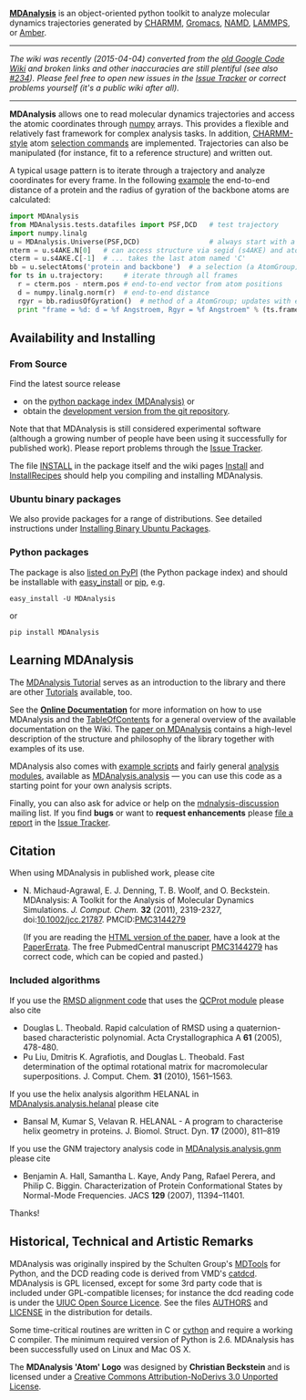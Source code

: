 **[MDAnalysis](http://www.mdanalysis.org)** is an object-oriented python toolkit to analyze molecular dynamics trajectories generated by [CHARMM](http://www.charmm.org/), [Gromacs](http://www.gromacs.org), [NAMD](http://www.ks.uiuc.edu/Research/namd/), [LAMMPS](http://lammps.sandia.gov/), or [Amber](http://ambermd.org/).

----

_The wiki was recently (2015-04-04) converted from the [old Google Code Wiki](https://code.google.com/p/mdanalysis/w/list) and  broken links and other inaccuracies are still plentiful (see also [#234](https://github.com/MDAnalysis/mdanalysis/issues/234)). Please feel free to open new issues in the [Issue Tracker](https://github.com/MDAnalysis/mdanalysis/issues) or correct problems yourself (it's a public wiki after all)._

----

**MDAnalysis** allows one to read molecular dynamics trajectories and access the atomic coordinates through [numpy](http://numpy.scipy.org/) arrays. This provides a flexible and relatively fast framework for complex analysis tasks. In addition, [CHARMM-style](http://www.charmm.org/html/documentation/c34b1/select.html) atom [selection commands](https://pythonhosted.org/MDAnalysis/documentation_pages/selections.html#selection-commands) are implemented. Trajectories can also be manipulated (for instance, fit to a reference structure) and written out.

A typical usage pattern is to iterate through a trajectory and analyze coordinates for every frame. In the following [example](Examples) the end-to-end distance of a protein and the radius of gyration of the backbone atoms are calculated:

```python
import MDAnalysis
from MDAnalysis.tests.datafiles import PSF,DCD   # test trajectory
import numpy.linalg
u = MDAnalysis.Universe(PSF,DCD)                 # always start with a Universe
nterm = u.s4AKE.N[0]   # can access structure via segid (s4AKE) and atom name
cterm = u.s4AKE.C[-1]  # ... takes the last atom named 'C'
bb = u.selectAtoms('protein and backbone')  # a selection (a AtomGroup)
for ts in u.trajectory:     # iterate through all frames
  r = cterm.pos - nterm.pos # end-to-end vector from atom positions
  d = numpy.linalg.norm(r)  # end-to-end distance
  rgyr = bb.radiusOfGyration()  # method of a AtomGroup; updates with each frame
  print "frame = %d: d = %f Angstroem, Rgyr = %f Angstroem" % (ts.frame, d, rgyr)
```

## Availability and Installing ##

### From Source ###
Find the latest source release

* on the [python package index (MDAnalysis)](http://pypi.python.org/pypi/MDAnalysis) or
* obtain the [development version from the git repository](https://github.com/MDAnalysis/mdanalysis/tree/develop/package).

Note that that MDAnalysis is still considered experimental software (although a growing number of people have been using it successfully for published work). Please report problems through the [Issue Tracker](https://github.com/MDAnalysis/mdanalysis/issues).

The file [INSTALL](https://github.com/MDAnalysis/mdanalysis/blob/master/package/INSTALL) in the package itself and the wiki pages [Install](Install) and [InstallRecipes](InstallRecipes) should help you compiling and installing MDAnalysis.

### Ubuntu binary packages ###

We also provide packages for a range of distributions. See detailed instructions under [Installing Binary Ubuntu Packages](Install#Installing_using_binary_packages_%28for_Ubuntu/Debian_users%29).


### Python packages ###

The package is also [listed on PyPI](http://pypi.python.org/pypi/MDAnalysis) (the Python package index) and should be installable with [easy\_install](http://packages.python.org/distribute/easy_install.html) or [pip](http://www.pip-installer.org/en/latest/index.html), e.g.

```
easy_install -U MDAnalysis
```
or
```
pip install MDAnalysis
```


## Learning MDAnalysis ##

The [MDAnalysis Tutorial](http://www.mdanalysis.org/MDAnalysisTutorial/) serves as an introduction to the library and there are other [Tutorials](Tutorials) available, too.

See the **[Online Documentation](https://pythonhosted.org/MDAnalysis/index.html)** for more information on how to use MDAnalysis and the [TableOfContents](TableOfContents) for a general overview of the available documentation on the Wiki. The [paper on MDAnalysis](#Citation) contains a high-level description of the structure and philosophy of the library together with examples of its use.

MDAnalysis also comes with [example scripts](https://github.com/MDAnalysis/mdanalysis/tree/master/package/examples) and fairly general [analysis modules](https://github.com/MDAnalysis/mdanalysis/tree/master/package/MDAnalysis/analysis), available as [MDAnalysis.analysis](https://pythonhosted.org/MDAnalysis/documentation_pages/analysis_modules.html) — you can use this code as a starting point for your own analysis scripts.

Finally, you can also ask for advice or help on the [mdnalysis-discussion](http://groups.google.com/group/mdnalysis-discussion) mailing list. If you find **bugs** or want to **request enhancements** please [file a report](http://code.google.com/p/mdanalysis/wiki/ReportingProblems) in the [Issue Tracker](https://github.com/MDAnalysis/mdanalysis/issues).

## Citation ##
When using MDAnalysis in published work, please cite

* N. Michaud-Agrawal, E. J. Denning, T. B. Woolf, and O. Beckstein. MDAnalysis: A Toolkit for the Analysis of Molecular Dynamics Simulations. _J. Comput. Chem._ **32** (2011), 2319-2327, doi:[10.1002/jcc.21787](http://dx.doi.org/10.1002/jcc.21787). PMCID:[PMC3144279](http://www.ncbi.nlm.nih.gov/pmc/articles/PMC3144279/) 

  (If you are reading the [HTML version of the paper](http://onlinelibrary.wiley.com/doi/10.1002/jcc.21787/full), have a look at the [PaperErrata](PaperErrata). The free PubmedCentral manuscript [PMC3144279](http://www.ncbi.nlm.nih.gov/pmc/articles/PMC3144279/) has correct code, which can be copied and pasted.)

### Included algorithms ###
If you use the [RMSD alignment code](https://pythonhosted.org/MDAnalysis/documentation_pages/analysis/align.html) that uses the [QCProt module](https://pythonhosted.org/MDAnalysis/documentation_pages/core/qcprot.html) please also cite

* Douglas L. Theobald. Rapid calculation of RMSD using a quaternion-based characteristic polynomial. Acta Crystallographica A **61** (2005), 478-480.
* Pu Liu, Dmitris K. Agrafiotis, and Douglas L. Theobald. Fast determination of the optimal rotational matrix for macromolecular superpositions. J. Comput. Chem. **31** (2010), 1561–1563.

If you use the helix analysis algorithm HELANAL in [MDAnalysis.analysis.helanal](https://pythonhosted.org/MDAnalysis/documentation_pages/analysis/helanal.html) please cite

* Bansal M, Kumar S, Velavan R. HELANAL - A program to characterise helix geometry in proteins. J. Biomol. Struct. Dyn. **17** (2000), 811–819

If you use the GNM trajectory analysis code in [MDAnalysis.analysis.gnm](https://pythonhosted.org/MDAnalysis/documentation_pages/analysis/gnm.html) please cite

* Benjamin A. Hall, Samantha L. Kaye, Andy Pang, Rafael Perera, and Philip C. Biggin. Characterization of Protein Conformational States by Normal-Mode Frequencies. JACS **129** (2007), 11394–11401.

Thanks!


## Historical, Technical and Artistic Remarks ##

MDAnalysis was originally inspired by the Schulten Group's [MDTools](http://www.ks.uiuc.edu/Development/MDTools/) for Python, and the DCD reading code is derived from VMD's [catdcd](http://www.ks.uiuc.edu/Development/MDTools/catdcd/). MDAnalysis is GPL licensed, except for some 3rd party code that is included under GPL-compatible licenses; for instance the dcd reading code is under the [UIUC Open Source Licence](http://www.ks.uiuc.edu/Development/MDTools/catdcd/license.html). See the files [AUTHORS](https://github.com/MDAnalysis/mdanalysis/blob/master/package/AUTHORS) and [LICENSE](https://github.com/MDAnalysis/mdanalysis/blob/master/package/LICENSE) in the distribution for details.

Some time-critical routines are written in C or [cython](http://cython.org) and require a working C compiler. The minimum required version of Python is 2.6. MDAnalysis has been successfully used on Linux and Mac OS X.

The **MDAnalysis 'Atom' Logo** was designed by **Christian Beckstein** and is licensed under a [Creative Commons Attribution-NoDerivs 3.0 Unported License](http://creativecommons.org/licenses/by-nd/3.0/).

